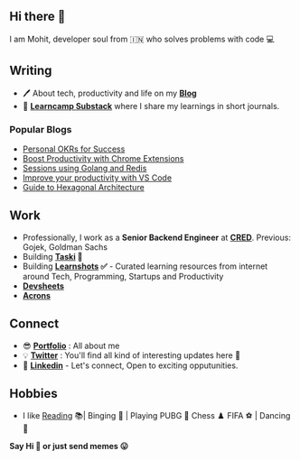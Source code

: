## Hi there 👋

I am Mohit, developer soul from 🇮🇳 who solves problems with code 💻

## Writing

- 🖊 About tech, productivity and life on my **[Blog](https://mohitkhare.com)** 
-  📖 **[Learncamp Substack](http://learncamp.substack.com/)** where I share my learnings in short journals.

### Popular Blogs
- [Personal OKRs for Success](https://www.mohitkhare.com/blog/personal-okrs)
- [Boost Productivity with Chrome Extensions](https://mohitkhare.me/blog/productivity-chrome-extensions/)
- [Sessions using Golang and Redis](https://mohitkhare.me/blog/sessions-in-golang/)
- [Improve your productivity with VS Code](https://mohitkhare.me/blog/producitvity-in-vscode/)
- [Guide to Hexagonal Architecture](https://www.mohitkhare.com/blog/hexagonal-architecture/)

## Work

- Professionally, I work as a **Senior Backend Engineer** at **[CRED](https://cred.club/)**. Previous: Gojek, Goldman Sachs
- Building **[Taski](https://usetaski.com) 🚀** 
- Building **[Learnshots](http://learnshots.app) ✅** - Curated learning resources from internet around
Tech, Programming, Startups and Productivity
- **[Devsheets](https://devsheets.vercel.app/)**
- **[Acrons](https://acrons.vercel.app/)**

## Connect

- 😎 **[Portfolio](https://mohitkhare.com/about)** : All about me
- 💡 **[Twitter](https://twitter.com/mkfeuhrer)** : You'll find all kind of interesting updates here 🎈
- 💼 **[Linkedin](https://www.linkedin.com/in/mohitkhare1996)** - Let's connect, Open to exciting opputunities.

## Hobbies

- I like [Reading](https://www.goodreads.com/user/show/90352684-mohit-khare) 📚| Binging 🎥 | Playing PUBG 🔫 Chess ♟️ FIFA ️⚽️ | Dancing 💃

**Say Hi 👋 or just send memes 😛**
